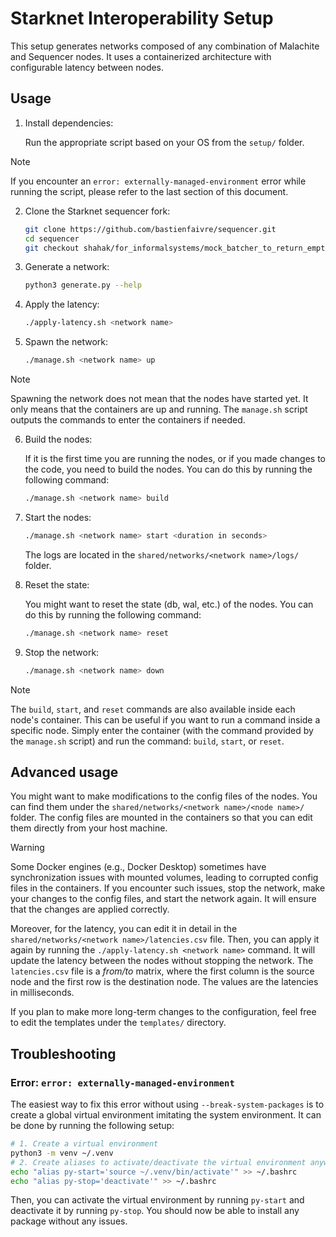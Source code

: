 # Starknet Interoperability Setup

This setup generates networks composed of any combination of Malachite and Sequencer nodes. It uses a containerized architecture with configurable latency between nodes.

## Usage

1. Install dependencies:
    
    Run the appropriate script based on your OS from the `setup/` folder.

>[!NOTE]
> If you encounter an `error: externally-managed-environment` error while running the script, please refer to the last section of this document.

2. Clone the Starknet sequencer fork:
    ```bash
    git clone https://github.com/bastienfaivre/sequencer.git
    cd sequencer
    git checkout shahak/for_informalsystems/mock_batcher_to_return_empty_proposals
    ```

3. Generate a network:
    ```bash
    python3 generate.py --help
    ```

4. Apply the latency:
    ```bash
    ./apply-latency.sh <network name>
    ```

5. Spawn the network:
    ```bash
    ./manage.sh <network name> up
    ```

>[!NOTE]
> Spawning the network does not mean that the nodes have started yet. It only means that the containers are up and running. The `manage.sh` script outputs the commands to enter the containers if needed.

6. Build the nodes:
    
    If it is the first time you are running the nodes, or if you made changes to the code, you need to build the nodes. You can do this by running the following command:
    ```bash
    ./manage.sh <network name> build
    ```

7. Start the nodes:
    ```bash
    ./manage.sh <network name> start <duration in seconds>
    ```
    The logs are located in the `shared/networks/<network name>/logs/` folder.

8. Reset the state:

    You might want to reset the state (db, wal, etc.) of the nodes. You can do this by running the following command:
    ```bash
    ./manage.sh <network name> reset
    ```

9. Stop the network:
    ```bash
    ./manage.sh <network name> down
    ```

>[!NOTE]
> The `build`, `start`, and `reset` commands are also available inside each node's container. This can be useful if you want to run a command inside a specific node. Simply enter the container (with the command provided by the `manage.sh` script) and run the command: `build`, `start`, or `reset`.

## Advanced usage

You might want to make modifications to the config files of the nodes. You can find them under the `shared/networks/<network name>/<node name>/` folder. The config files are mounted in the containers so that you can edit them directly from your host machine.

>[!WARNING]
> Some Docker engines (e.g., Docker Desktop) sometimes have synchronization issues with mounted volumes, leading to corrupted config files in the containers. If you encounter such issues, stop the network, make your changes to the config files, and start the network again. It will ensure that the changes are applied correctly.

Moreover, for the latency, you can edit it in detail in the `shared/networks/<network name>/latencies.csv` file. Then, you can apply it again by running the `./apply-latency.sh <network name>` command. It will update the latency between the nodes without stopping the network. The `latencies.csv` file is a _from/to_ matrix, where the first column is the source node and the first row is the destination node. The values are the latencies in milliseconds. 

If you plan to make more long-term changes to the configuration, feel free to edit the templates under the `templates/` directory.

## Troubleshooting

### Error: `error: externally-managed-environment`

The easiest way to fix this error without using `--break-system-packages` is to create a global virtual environment imitating the system environment. It can be done by running the following setup:

```bash
# 1. Create a virtual environment
python3 -m venv ~/.venv
# 2. Create aliases to activate/deactivate the virtual environment anywhere
echo "alias py-start='source ~/.venv/bin/activate'" >> ~/.bashrc
echo "alias py-stop='deactivate'" >> ~/.bashrc
```

Then, you can activate the virtual environment by running `py-start` and deactivate it by running `py-stop`. You should now be able to install any package without any issues.
